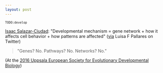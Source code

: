 ```yaml
---
layout: post
---
```

<sup>`TODO:develop`</sup>

[Isaac Salazar-Ciudad](http://www.biocenter.helsinki.fi/salazar/): "Developmental mechanism = gene network + how it affects cell behavior + how patterns are affected" ([via](https://twitter.com/Lufpa/status/758247557965475840) Luisa F Pallares on Twitter)

> "Genes? No. Pathways? No. Networks? No."

(At the [2016 Uppsala European Society for Evolutionary Developmental Biology](http://2016uppsala.evodevo.eu))